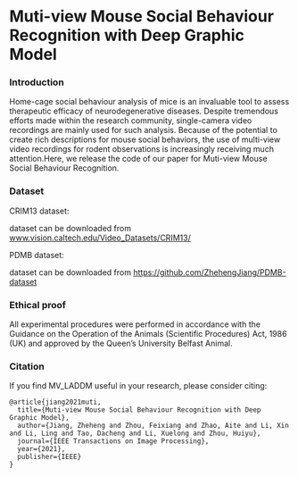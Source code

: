 # Muti-view Mouse Social Behaviour Recognition with Deep Graphic Model
### Introduction

Home-cage  social  behaviour  analysis  of  mice  is  an invaluable tool to assess therapeutic efficacy of neurodegenerative diseases.  Despite  tremendous  efforts  made  within  the  research community,  single-camera  video  recordings  are  mainly used  for such analysis. Because of the potential to create rich descriptions for mouse social behaviors, the use of multi-view video recordings for rodent observations is increasingly receiving much attention.Here, we release the code of our paper for Muti-view Mouse Social Behaviour Recognition.

### Dataset
CRIM13 dataset:

dataset can be downloaded from www.vision.caltech.edu/Video_Datasets/CRIM13/

PDMB dataset:

dataset can be downloaded from https://github.com/ZhehengJiang/PDMB-dataset


### Ethical proof

All experimental procedures were performed in accordance with the Guidance on the Operation of the Animals (Scientific Procedures) Act, 1986 (UK) and approved by the Queen’s University Belfast Animal.

### Citation

If you find MV_LADDM useful in your research, please consider citing:

    @article{jiang2021muti,
      title={Muti-view Mouse Social Behaviour Recognition with Deep Graphic Model},
      author={Jiang, Zheheng and Zhou, Feixiang and Zhao, Aite and Li, Xin and Li, Ling and Tao, Dacheng and Li, Xuelong and Zhou, Huiyu},
      journal={IEEE Transactions on Image Processing},
      year={2021},
      publisher={IEEE}
    }

